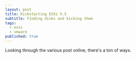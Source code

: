 ```yaml
---
layout: post
title: Kickstarting ESXi 5.5
subtitle: Finding disks and kicking them
tags:
  - esxi
  - vmware
published: true
---
```


Looking through the various post online, there's a ton of ways. 
